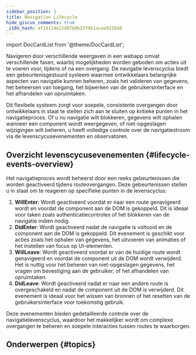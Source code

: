 ```yaml
---
sidebar_position: 1
title: Navigation Lifecycle
hide_giscus_comments: true
_i18n_hash: ef15124e21d87b0b23f9b1acae9228a8
---
```

import DocCardList from '@theme/DocCardList';

Navigeren door verschillende weergaven in een webapp omvat verschillende fasen, waarbij mogelijkheden worden geboden om acties uit te voeren voor, tijdens of na een overgang. De navigatie levenscyclus biedt een gebeurtenisgestuurd systeem waarmee ontwikkelaars belangrijke aspecten van navigatie kunnen beheren, zoals het valideren van gegevens, het beheersen van toegang, het bijwerken van de gebruikersinterface en het afhandelen van opruimtaken.

Dit flexibele systeem zorgt voor soepele, consistente overgangen door ontwikkelaars in staat te stellen zich aan te sluiten op kritieke punten in het navigatieproces. Of u nu navigatie wilt blokkeren, gegevens wilt ophalen wanneer een component wordt weergegeven, of niet-opgeslagen wijzigingen wilt beheren, u heeft volledige controle over de navigatiestroom via de levenscycusevenementen en observatoren.

## Overzicht levenscycusevenementen {#lifecycle-events-overview}

Het navigatieproces wordt beheerst door een reeks gebeurtenissen die worden geactiveerd tijdens routeovergangen. Deze gebeurtenissen stellen u in staat om te reageren op specifieke punten in de levenscyclus:

1. **WillEnter**: Wordt geactiveerd voordat er naar een route genavigeerd wordt en voordat de component aan de DOM is gekoppeld. Dit is ideaal voor taken zoals authenticatiecontroles of het blokkeren van de navigatie indien nodig.
2. **DidEnter**: Wordt geactiveerd nadat de navigatie is voltooid en de component aan de DOM is gekoppeld. Dit evenement is geschikt voor acties zoals het ophalen van gegevens, het uitvoeren van animaties of het instellen van focus op UI-elementen.
3. **WillLeave**: Wordt geactiveerd voordat er van de huidige route wordt genavigeerd en voordat de component uit de DOM wordt verwijderd. Het is nuttig voor het beheren van niet-opgeslagen gegevens, het vragen om bevestiging aan de gebruiker, of het afhandelen van opruimtaken.
4. **DidLeave**: Wordt geactiveerd nadat er naar een andere route is overgeschakeld en nadat de component uit de DOM is verwijderd. Dit evenement is ideaal voor het wissen van bronnen of het resetten van de gebruikersinterface voor toekomstig gebruik.

Deze evenementen bieden gedetailleerde controle over de navigatielevenscyclus, waardoor het makkelijker wordt om complexe overgangen te beheren en soepele interacties tussen routes te waarborgen.

## Onderwerpen {#topics}

<DocCardList className="topics-section" />
